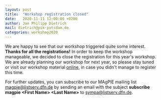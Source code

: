 ```yaml
---
layout: post
title:  "Workshop registration closed"
date:   2020-11-11 12:00:00 +0200
author: Jan Philipp Dietrich
mail: dietrich@pik-potsdam.de
categories: workshop2020
---
```


We are happy to see that our workshop triggered quite some interest. **Thanks for all the registrations!** In order to keep the workshop manageable, we decided to close the registration for this year's workshop. We are already planning our workshop for next year, so please stay tuned or visit our workshop material [online](https://github.com/magpiemodel/tutorials), in case you didn't manage to register this time.


For further updates, you can subscribe to our MAgPIE mailing list  <magpie@listserv.dfn.de> by sending an email with the subject **subscribe magpie \<First Name\> \<Last Name\>** to <sympa@listserv.dfn.de>.
